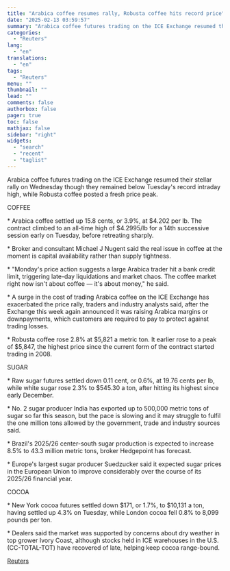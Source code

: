 ```yaml
---
title: "Arabica coffee resumes rally, Robusta coffee hits record price"
date: "2025-02-13 03:59:57"
summary: "Arabica coffee futures trading on the ICE Exchange resumed their stellar rally on Wednesday though they remained below Tuesday's record intraday high, while Robusta coffee posted a fresh price peak. COFFEE* Arabica coffee settled up 15.8 cents, or 3.9%, at $4.202 per lb. The contract climbed to an all-time high..."
categories:
  - "Reuters"
lang:
  - "en"
translations:
  - "en"
tags:
  - "Reuters"
menu: ""
thumbnail: ""
lead: ""
comments: false
authorbox: false
pager: true
toc: false
mathjax: false
sidebar: "right"
widgets:
  - "search"
  - "recent"
  - "taglist"
---
```


Arabica coffee futures trading on the ICE Exchange resumed their stellar rally on Wednesday though they remained below Tuesday's record intraday high, while Robusta coffee posted a fresh price peak.

COFFEE

\* Arabica coffee settled up 15.8 cents, or 3.9%, at $4.202 per lb. The contract climbed to an all-time high of $4.2995/lb for a 14th successive session early on Tuesday, before retreating sharply.

\* Broker and consultant Michael J Nugent said the real issue in coffee at the moment is capital availability rather than supply tightness.

\* "Monday's price action suggests a large Arabica trader hit a bank credit limit, triggering late-day liquidations and market chaos. The coffee market right now isn't about coffee — it's about money," he said.

\* A surge in the cost of trading Arabica coffee on the ICE Exchange has exacerbated the price rally, traders and industry analysts said, after the Exchange this week again announced it was raising Arabica margins or downpayments, which customers are required to pay to protect against trading losses.

\* Robusta coffee rose 2.8% at $5,821 a metric ton. It earlier rose to a peak of $5,847, the highest price since the current form of the contract started trading in 2008.

SUGAR

\* Raw sugar futures settled down 0.11 cent, or 0.6%, at 19.76 cents per lb, while white sugar rose 2.3% to $545.30 a ton, after hitting its highest since early December.

\* No. 2 sugar producer India has exported up to 500,000 metric tons of sugar so far this season, but the pace is slowing and it may struggle to fulfil the one million tons allowed by the government, trade and industry sources said.

\* Brazil's 2025/26 center-south sugar production is expected to increase 8.5% to 43.3 million metric tons, broker Hedgepoint has forecast.

\* Europe's largest sugar producer Suedzucker said it expected sugar prices in the European Union to improve considerably over the course of its 2025/26 financial year.

COCOA

\* New York cocoa futures settled down $171, or 1.7%, to $10,131 a ton, having ​settled up 4.3% on Tuesday, while London cocoa fell 0.8% to 8,099 pounds per ton.

\* Dealers said the market was supported by concerns about dry weather in top grower Ivory Coast, although stocks held in ICE warehouses in the U.S. (CC-TOTAL-TOT) have recovered of late, helping keep cocoa range-bound.

[Reuters](https://www.tradingview.com/news/reuters.com,2025:newsml_L1N3P314U:0-arabica-coffee-resumes-rally-robusta-coffee-hits-record-price/)
